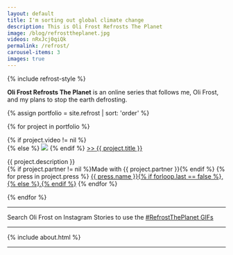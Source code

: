 ```yaml
---
layout: default
title: I'm sorting out global climate change
description: This is Oli Frost Refrosts The Planet
image: /blog/refrosttheplanet.jpg
videos: nRxJcj0qiQk
permalink: /refrost/
carousel-items: 3
images: true
---
```


{% include refrost-style %}

<div class="youtube-player" data-id="{{ page.videos }}" data-thumb="{{ page.image }}"></div>

**Oli Frost Refrosts The Planet** is an online series that follows me, Oli Frost, and my plans to stop the earth defrosting.

<div>
{% assign portfolio = site.refrost | sort: 'order' %}

  {% for project in portfolio %}
        <div class="project-section">
        {% if project.video != nil %}
        <div class="youtube-player" data-id="{{ project.video }}" data-thumb="{{ project.image }}"></div>
        {% else %}
        <img src="{{ project.image | relative_url }}">
        {% endif %}
        <a href="{{ project.link }}"><span class="title">>> {{ project.title }}</span></a>
        <p> {{ project.description }}<br>
        {% if project.partner != nil %}<span class="partner">Made with {{ project.partner }}</span>{% endif %}
        {% for press in project.press %}
        <a href="{{ press.article_link }}" class="press">{{ press.name }}{% if forloop.last == false %},{% else %}.{% endif %}</a>
        {% endfor %}
        </p>

  </div>

{% endfor %}
</div>

---

Search Oli Frost on Instagram Stories to use the [#RefrostThePlanet GIFs](/gifs)

---

{% include about.html %}

---
